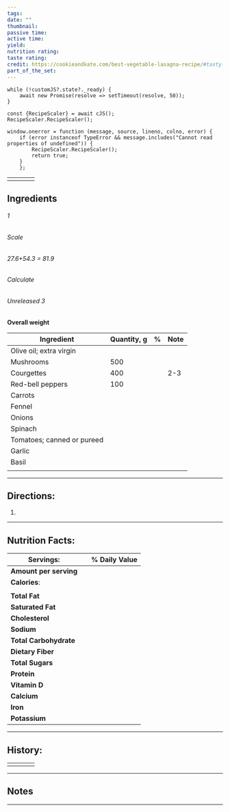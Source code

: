 ```yaml
---
tags: 
date: ""
thumbnail: 
passive time: 
active time: 
yield: 
nutrition rating: 
taste rating: 
credit: https://cookieandkate.com/best-vegetable-lasagna-recipe/#tasty-recipes-27109-jump-target
part_of_the_set:
---
```

```dataviewjs
while (!customJS?.state?._ready) { 
	await new Promise(resolve => setTimeout(resolve, 50)); 
} 

const {RecipeScaler} = await cJS();
RecipeScaler.RecipeScaler();

window.onerror = function (message, source, lineno, colno, error) {
	if (error instanceof TypeError && message.includes("Cannot read properties of undefined")) {
		RecipeScaler.RecipeScaler();
		return true;
	}
    };
```

|     |     |     |     |
| --- | --- | --- | --- |
|     |     |     |     |

## Ingredients

###### 1
###### Scale
###### 27.6+54.3 = 81.9
###### Calculate
###### Unreleased 3
**Overall weight**

| Ingredient                 | Quantity, g | %   | Note |
| -------------------------- | ----------- | --- | ---- |
| Olive oil; extra virgin    |             |     |      |
| Mushrooms                  | 500         |     |      |
| Courgettes                 | 400         |     | 2-3  |
| Red-bell peppers           | 100         |     |      |
| Carrots                    |             |     |      |
| Fennel                     |             |     |      |
| Onions                     |             |     |      |
| Spinach                    |             |     |      |
| Tomatoes; canned or pureed |             |     |      |
| Garlic                     |             |     |      |
| Basil                      |             |     |      |
|                            |             |     |      |





---
## Directions:

1. 


---
## Nutrition Facts:

| **Servings:**          |       | % Daily Value |
| ---------------------- | ----- | ------------- |
| **Amount per serving** |       |               |
| **Calories**:          |       |               |
|                        |       |               |
| **Total Fat**          |       |               |
| **Saturated Fat**      |       |               |
| **Cholesterol**        |       |               |
| **Sodium**             |       |               |
| **Total Carbohydrate** |       |               |
| **Dietary Fiber**      |       |               |
| **Total Sugars**       |       |               |
| **Protein**            |       |               |
| **Vitamin D**          |       |               |
| **Calcium**            |       |               |
| **Iron**               |       |               |
| **Potassium**          |       |               |

---
## History:

|     |                   |                   |                   |
| --- | ----------------- | ----------------- | ----------------- |
|     |                   |                   |                   |


---
## Notes


>

---



